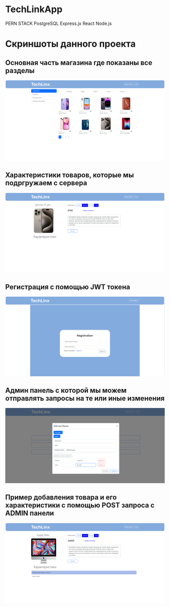 # TechLinkApp
PERN STACK
PostgreSQL Express.jx React Node.js
# Скриншоты данного проекта 
<h2>Основная часть магазина где показаны все разделы</h2>
<img src="https://github.com/flavokrkkk/TechLinkApp/blob/main/scrins/2023-12-06_23-07-02.png">

<h2>Характеристики товаров, которые мы подргружаем с сервера</h2>
<img src="https://github.com/flavokrkkk/TechLinkApp/blob/main/scrins/2023-12-06_23-08-55.png">


<h2>Регистрация с помощью JWT токена</h2>
<img src="https://github.com/flavokrkkk/TechLinkApp/blob/main/scrins/2023-12-06_23-09-42.png">


<h2>Админ панель с которой мы можем отправлять запросы на те или иные изменения</h2>
<img src="https://github.com/flavokrkkk/TechLinkApp/blob/main/scrins/2023-12-06_23-11-37.png">


<h2>Пример добавления товара и его характеристики с помощью POST запроса с ADMIN панели</h2>
<img src="https://github.com/flavokrkkk/TechLinkApp/blob/main/scrins/2023-12-06_23-12-02.png">

